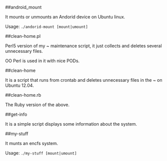 ##android_mount

It mounts or unmounts an Andorid device on Ubuntu linux.

Usage: `./andorid-mount [mount|umount]`

##clean-home.pl

Perl5 version of my ~ maintenance script, it just collects and deletes several unnecessary files.

OO Perl is used in it with nice PODs.

##clean-home

It is a script that runs from crontab and deletes unnecessary files in the ~ on Ubuntu 12.04.

##clean-home.rb

The Ruby version of the above.

##get-info

It is a simple script displays some information about the system.

##my-stuff

It munts an encfs system.

Usage: `./my-stuff [mount|umount]`
